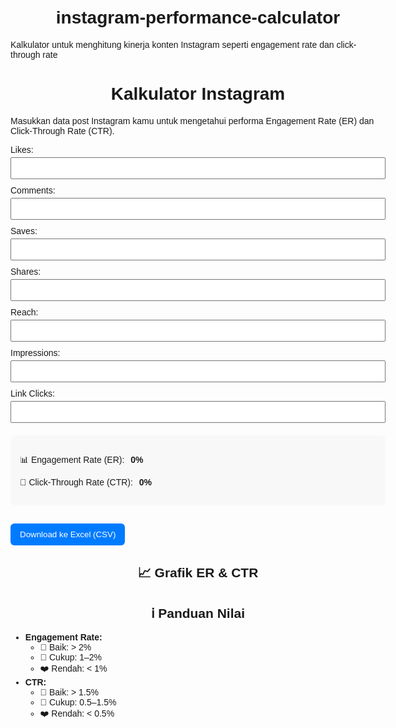 # instagram-performance-calculator
Kalkulator untuk menghitung kinerja konten Instagram seperti engagement rate dan click-through rate
<!DOCTYPE html>
<html lang="id">
<head>
  <meta charset="UTF-8" />
  <meta name="viewport" content="width=device-width, initial-scale=1.0"/>
  <title>Kalkulator ER & CTR Instagram</title>
  <script src="https://cdn.jsdelivr.net/npm/chart.js"></script>
  <style>
    body {
      font-family: Arial, sans-serif;
      padding: 20px;
      max-width: 600px;
      margin: auto;
    }
    h1, h2 {
      text-align: center;
    }
    label {
      display: block;
      margin-top: 10px;
    }
    input {
      width: 100%;
      padding: 8px;
      margin-top: 4px;
      box-sizing: border-box;
    }
    .result {
      margin-top: 20px;
      padding: 15px;
      background: #f8f8f8;
      border-radius: 8px;
    }
    .result span {
      font-weight: bold;
      padding: 2px 6px;
      border-radius: 4px;
    }
    .btn {
      margin-top: 15px;
      padding: 10px 15px;
      background: #007bff;
      color: white;
      border: none;
      border-radius: 6px;
      cursor: pointer;
    }
    .btn:hover {
      background: #0056b3;
    }
  </style>
</head>
<body>
  <h1>Kalkulator Instagram</h1>
  <p>Masukkan data post Instagram kamu untuk mengetahui performa Engagement Rate (ER) dan Click-Through Rate (CTR).</p>

  <label>Likes: <input type="number" id="likes" /></label>
  <label>Comments: <input type="number" id="comments" /></label>
  <label>Saves: <input type="number" id="saves" /></label>
  <label>Shares: <input type="number" id="shares" /></label>
  <label>Reach: <input type="number" id="reach" /></label>
  <label>Impressions: <input type="number" id="impressions" /></label>
  <label>Link Clicks: <input type="number" id="clicks" /></label>

  <div class="result">
    <p>📊 Engagement Rate (ER): <span id="er">0%</span></p>
    <p>🔗 Click-Through Rate (CTR): <span id="ctr">0%</span></p>
  </div>

  <button class="btn" onclick="downloadCSV()">Download ke Excel (CSV)</button>

  <h2>📈 Grafik ER & CTR</h2>
  <canvas id="chart" width="400" height="200"></canvas>

  <h2>ℹ️ Panduan Nilai</h2>
  <ul>
    <li><strong>Engagement Rate:</strong>  
      <ul>
        <li>💚 Baik: &gt; 2%</li>
        <li>💛 Cukup: 1–2%</li>
        <li>❤️ Rendah: &lt; 1%</li>
      </ul>
    </li>
    <li><strong>CTR:</strong>  
      <ul>
        <li>💚 Baik: &gt; 1.5%</li>
        <li>💛 Cukup: 0.5–1.5%</li>
        <li>❤️ Rendah: &lt; 0.5%</li>
      </ul>
    </li>
  </ul>

  <script>
    const inputs = document.querySelectorAll("input");
    inputs.forEach(input => input.addEventListener("input", calculate));

    let chart;

    function calculate() {
      const likes = parseFloat(document.getElementById("likes").value) || 0;
      const comments = parseFloat(document.getElementById("comments").value) || 0;
      const saves = parseFloat(document.getElementById("saves").value) || 0;
      const shares = parseFloat(document.getElementById("shares").value) || 0;
      const reach = parseFloat(document.getElementById("reach").value) || 0;
      const impressions = parseFloat(document.getElementById("impressions").value) || 0;
      const clicks = parseFloat(document.getElementById("clicks").value) || 0;

      const engagement = likes + comments + saves + shares;
      const er = reach > 0 ? (engagement / reach) * 100 : 0;
      const ctr = impressions > 0 ? (clicks / impressions) * 100 : 0;

      const erEl = document.getElementById("er");
      const ctrEl = document.getElementById("ctr");

      erEl.textContent = er.toFixed(2) + "%";
      ctrEl.textContent = ctr.toFixed(2) + "%";

      // Warnai berdasarkan nilai
      erEl.style.backgroundColor = er > 2 ? "#d4edda" : (er >= 1 ? "#fff3cd" : "#f8d7da");
      ctrEl.style.backgroundColor = ctr > 1.5 ? "#d4edda" : (ctr >= 0.5 ? "#fff3cd" : "#f8d7da");

      updateChart(er, ctr);
    }

    function updateChart(er, ctr) {
      const ctx = document.getElementById('chart').getContext('2d');
      if (chart) chart.destroy();
      chart = new Chart(ctx, {
        type: 'bar',
        data: {
          labels: ['Engagement Rate (%)', 'CTR (%)'],
          datasets: [{
            label: 'Nilai',
            data: [er.toFixed(2), ctr.toFixed(2)],
            backgroundColor: ['#4caf50', '#2196f3']
          }]
        },
        options: {
          scales: {
            y: {
              beginAtZero: true,
              max: 10
            }
          }
        }
      });
    }

    function downloadCSV() {
      const likes = document.getElementById("likes").value || 0;
      const comments = document.getElementById("comments").value || 0;
      const saves = document.getElementById("saves").value || 0;
      const shares = document.getElementById("shares").value || 0;
      const reach = document.getElementById("reach").value || 0;
      const impressions = document.getElementById("impressions").value || 0;
      const clicks = document.getElementById("clicks").value || 0;
      const er = document.getElementById("er").textContent;
      const ctr = document.getElementById("ctr").textContent;

      const csv = `Likes,Comments,Saves,Shares,Reach,Impressions,Link Clicks,Engagement Rate,CTR\n${likes},${comments},${saves},${shares},${reach},${impressions},${clicks},${er},${ctr}`;
      const blob = new Blob([csv], { type: "text/csv;charset=utf-8;" });
      const link = document.createElement("a");
      link.href = URL.createObjectURL(blob);
      link.download = "data-instagram.csv";
      link.click();
    }
  </script>
</body>
</html>
